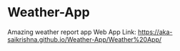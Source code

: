 # Weather-App
Amazing weather report app 
Web App Link: https://aka-saikrishna.github.io/Weather-App/Weather%20App/

